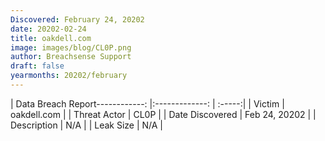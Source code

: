 ```yaml
---
Discovered: February 24, 20202
date: 20202-02-24
title: oakdell.com
image: images/blog/CL0P.png
author: Breachsense Support
draft: false
yearmonths: 20202/february
---
```


| Data Breach Report------------:   |:-------------:    | :-----:|
| Victim    | oakdell.com      | 
| Threat Actor    | CL0P      | 
| Date Discovered    | Feb 24, 20202      | 
| Description    | N/A      | 
| Leak Size    | N/A      | 

